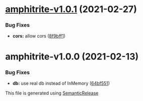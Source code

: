 # [amphitrite-v1.0.1](https://github.com/AlexisMtr/amphitrite/compare/amphitrite-v1.0.0...amphitrite-v1.0.1) (2021-02-27)


### Bug Fixes

* **cors:** allow cors ([8f9bff1](https://github.com/AlexisMtr/amphitrite/commit/8f9bff14b6245d5a9a9804b323ee06af61ba60fc))

# amphitrite-v1.0.0 (2021-02-13)


### Bug Fixes

* **db:** use real db instead of InMemory ([64bf551](https://github.com/AlexisMtr/amphitrite/commit/64bf551b6c72eefb412e28a785e296bbf2af9b56))

This file is generated using [SemanticRelease](https://github.com/semantic-release/changelog)
